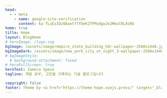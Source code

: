 ```yaml
---
head:
  - - meta
    - name: google-site-verification
      content: ka-TLuEzIOz8Aaetf7YDeK2TFMsAgwJe2MmzC0L4sRU
home: true
title: Home
layout: BlogHome
# heroImage: /logo.svg
bgImage: /assets/image/empire_state_building_hdr-wallpaper-2560x1440.jpg
bgImageDark: /assets/image/new_york_city_at_night_3-wallpaper-2560x1440.jpg
# bgImageStyle:
  # background-attachment: fixed
# heroFullScreen: true
heroText: Zamoca Space
tagline: 개발 공부, 고민을 기록하는 기술 블로그입니다

copyright: false
footer: Theme by <a href="https://theme-hope.vuejs.press/" target="_blank">VuePress Theme Hope</a> | MIT Licensed, Copyright © 2019-present Mr.Hope
---
```

